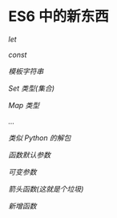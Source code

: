 # ES6 中的新东西

*let*

*const*

*模板字符串*

*Set 类型(集合)*

*Map 类型*

*...*

*类似 Python 的解包*

*函数默认参数*

*可变参数*

*箭头函数(这就是个垃圾)*

*新增函数*

